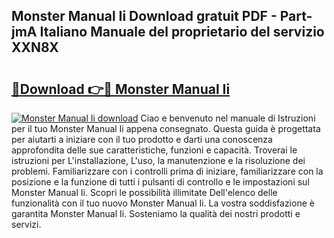 ## Monster Manual Ii Download gratuit PDF - Part-jmA Italiano Manuale del proprietario del servizio XXN8X

# <h2><a href="http://dfclw55.blite.top/?on=Monster+Manual+Ii">🔗Download 👉🔴 Monster Manual Ii</a></h2>

[![Monster Manual Ii download](https://i.imgur.com/lujVjoI.png)](http://dfclw55.blite.top/?on=Monster+Manual+Ii)
Ciao e benvenuto nel manuale di Istruzioni per il tuo Monster Manual Ii appena consegnato. Questa guida è progettata per aiutarti a iniziare con il tuo prodotto e darti una conoscenza approfondita delle sue caratteristiche, funzioni e capacità. Troverai le istruzioni per L'installazione, L'uso, la manutenzione e la risoluzione dei problemi. Familiarizzare con i controlli prima di iniziare, familiarizzare con la posizione e la funzione di tutti i pulsanti di controllo e le impostazioni sul Monster Manual Ii. Scopri le possibilità illimitate Dell'elenco delle funzionalità con il tuo nuovo Monster Manual Ii. La vostra soddisfazione è garantita Monster Manual Ii. Sosteniamo la qualità dei nostri prodotti e servizi.
